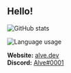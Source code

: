 ## Hello!

![GitHub stats](https://github-readme-stats.vercel.app/api?username=alvesvaren&show_icons=true&count_private=true)

![Language usage](https://github-readme-stats.vercel.app/api/top-langs/?username=alvesvaren&layout=compact&langs_count=8&card_width=500)

**Website:** [alve.dev](https://alve.dev/) <br/>
**Discord:** [Alve#0001](https://discordapp.com/channels/@me/265918045069770753/)
